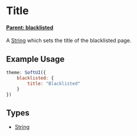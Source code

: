 # Title

#### **[Parent: blacklisted](/docs/blacklisted/)**

A [String](https://developer.mozilla.org/en-US/docs/Web/JavaScript/Reference/Global_Objects/String) which sets the title of the blacklisted page.

## Example Usage

```js
theme: SoftUI({
    blacklisted: {
        title: "Blacklisted"
    }
})
```

## Types

-   [String](https://developer.mozilla.org/en-US/docs/Web/JavaScript/Reference/Global_Objects/String)
